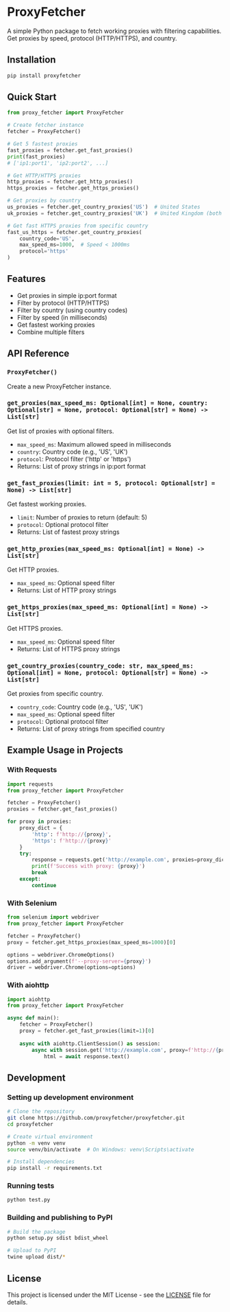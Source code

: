 # ProxyFetcher

A simple Python package to fetch working proxies with filtering capabilities. Get proxies by speed, protocol (HTTP/HTTPS), and country.

## Installation

```bash
pip install proxyfetcher
```

## Quick Start

```python
from proxy_fetcher import ProxyFetcher

# Create fetcher instance
fetcher = ProxyFetcher()

# Get 5 fastest proxies
fast_proxies = fetcher.get_fast_proxies()
print(fast_proxies)
# ['ip1:port1', 'ip2:port2', ...]

# Get HTTP/HTTPS proxies
http_proxies = fetcher.get_http_proxies()
https_proxies = fetcher.get_https_proxies()

# Get proxies by country
us_proxies = fetcher.get_country_proxies('US')  # United States
uk_proxies = fetcher.get_country_proxies('UK')  # United Kingdom (both 'UK' and 'GB' work)

# Get fast HTTPS proxies from specific country
fast_us_https = fetcher.get_country_proxies(
    country_code='US',
    max_speed_ms=1000,  # Speed < 1000ms
    protocol='https'
)
```

## Features

- Get proxies in simple ip:port format
- Filter by protocol (HTTP/HTTPS)
- Filter by country (using country codes)
- Filter by speed (in milliseconds)
- Get fastest working proxies
- Combine multiple filters

## API Reference

### `ProxyFetcher()`
Create a new ProxyFetcher instance.

### `get_proxies(max_speed_ms: Optional[int] = None, country: Optional[str] = None, protocol: Optional[str] = None) -> List[str]`
Get list of proxies with optional filters.
- `max_speed_ms`: Maximum allowed speed in milliseconds
- `country`: Country code (e.g., 'US', 'UK')
- `protocol`: Protocol filter ('http' or 'https')
- Returns: List of proxy strings in ip:port format

### `get_fast_proxies(limit: int = 5, protocol: Optional[str] = None) -> List[str]`
Get fastest working proxies.
- `limit`: Number of proxies to return (default: 5)
- `protocol`: Optional protocol filter
- Returns: List of fastest proxy strings

### `get_http_proxies(max_speed_ms: Optional[int] = None) -> List[str]`
Get HTTP proxies.
- `max_speed_ms`: Optional speed filter
- Returns: List of HTTP proxy strings

### `get_https_proxies(max_speed_ms: Optional[int] = None) -> List[str]`
Get HTTPS proxies.
- `max_speed_ms`: Optional speed filter
- Returns: List of HTTPS proxy strings

### `get_country_proxies(country_code: str, max_speed_ms: Optional[int] = None, protocol: Optional[str] = None) -> List[str]`
Get proxies from specific country.
- `country_code`: Country code (e.g., 'US', 'UK')
- `max_speed_ms`: Optional speed filter
- `protocol`: Optional protocol filter
- Returns: List of proxy strings from specified country

## Example Usage in Projects

### With Requests
```python
import requests
from proxy_fetcher import ProxyFetcher

fetcher = ProxyFetcher()
proxies = fetcher.get_fast_proxies()

for proxy in proxies:
    proxy_dict = {
        'http': f'http://{proxy}',
        'https': f'http://{proxy}'
    }
    try:
        response = requests.get('http://example.com', proxies=proxy_dict)
        print(f'Success with proxy: {proxy}')
        break
    except:
        continue
```

### With Selenium
```python
from selenium import webdriver
from proxy_fetcher import ProxyFetcher

fetcher = ProxyFetcher()
proxy = fetcher.get_https_proxies(max_speed_ms=1000)[0]

options = webdriver.ChromeOptions()
options.add_argument(f'--proxy-server={proxy}')
driver = webdriver.Chrome(options=options)
```

### With aiohttp
```python
import aiohttp
from proxy_fetcher import ProxyFetcher

async def main():
    fetcher = ProxyFetcher()
    proxy = fetcher.get_fast_proxies(limit=1)[0]
    
    async with aiohttp.ClientSession() as session:
        async with session.get('http://example.com', proxy=f'http://{proxy}') as response:
            html = await response.text()
```

## Development

### Setting up development environment
```bash
# Clone the repository
git clone https://github.com/proxyfetcher/proxyfetcher.git
cd proxyfetcher

# Create virtual environment
python -m venv venv
source venv/bin/activate  # On Windows: venv\Scripts\activate

# Install dependencies
pip install -r requirements.txt
```

### Running tests
```bash
python test.py
```

### Building and publishing to PyPI
```bash
# Build the package
python setup.py sdist bdist_wheel

# Upload to PyPI
twine upload dist/*
```

## License

This project is licensed under the MIT License - see the [LICENSE](LICENSE) file for details.
